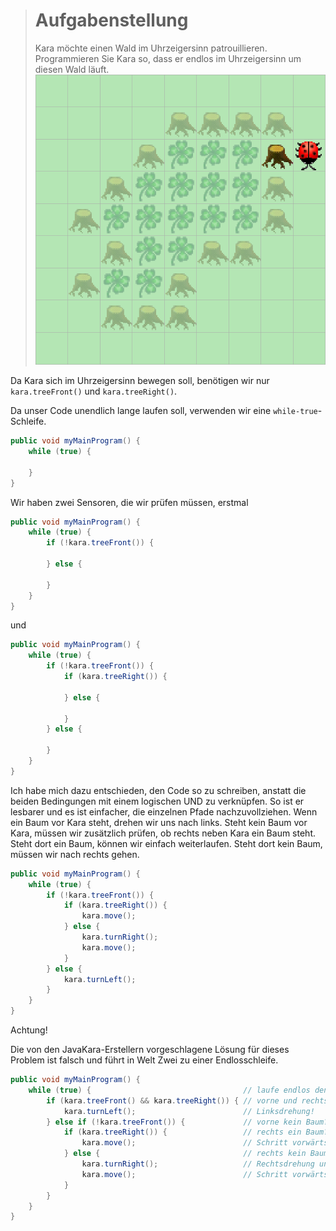 > # Aufgabenstellung
> Kara möchte einen Wald im Uhrzeigersinn patrouillieren.
> Programmieren Sie Kara so, dass er endlos im Uhrzeigersinn um diesen Wald läuft.
> ![Bild](./img/WandEntlang.png)

Da Kara sich im Uhrzeigersinn bewegen soll, benötigen wir nur `kara.treeFront()` und `kara.treeRight()`.

Da unser Code unendlich lange laufen soll, verwenden wir eine `while-true`-Schleife.

```Java
public void myMainProgram() {  
    while (true) {  
        
    }
}
```

Wir haben zwei Sensoren, die wir prüfen müssen, erstmal

```Java
public void myMainProgram() {  
    while (true) {  
        if (!kara.treeFront()) {  
            
        } else {  
            
        }  
    }  
}
```

und

```Java
public void myMainProgram() {  
    while (true) {  
        if (!kara.treeFront()) {  
            if (kara.treeRight()) {  
                
            } else {  
                
            }  
        } else {  
             
        }  
    }  
}
```

Ich habe mich dazu entschieden, den Code so zu schreiben, anstatt die beiden Bedingungen mit einem logischen UND zu verknüpfen. So ist er lesbarer und es ist einfacher, die einzelnen Pfade nachzuvollziehen. Wenn ein Baum vor Kara steht, drehen wir uns nach links. Steht kein Baum vor Kara, müssen wir zusätzlich prüfen, ob rechts neben Kara ein Baum steht. Steht dort ein Baum, können wir einfach weiterlaufen. Steht dort kein Baum, müssen wir nach rechts gehen.

```Java
public void myMainProgram() {  
    while (true) {  
        if (!kara.treeFront()) {  
            if (kara.treeRight()) {  
                kara.move();  
            } else {  
                kara.turnRight();  
                kara.move();  
            }  
        } else {  
            kara.turnLeft();  
        }  
    }  
}
```

<div class="warning">
Achtung!

Die von den JavaKara-Erstellern vorgeschlagene Lösung für dieses Problem ist falsch und führt in Welt Zwei zu einer Endlosschleife.
</div>

```Java
public void myMainProgram() {  
    while (true) {                                  // laufe endlos den Bäumen entlang  
        if (kara.treeFront() && kara.treeRight()) { // vorne und rechts ein Baum?  
            kara.turnLeft();                        // Linksdrehung!  
        } else if (!kara.treeFront()) {             // vorne kein Baum?  
            if (kara.treeRight()) {                 // rechts ein Baum?  
                kara.move();                        // Schritt vorwärts!  
            } else {                                // rechts kein Baum  
                kara.turnRight();                   // Rechtsdrehung und  
                kara.move();                        // Schritt vorwärts  
            }  
        }  
    }  
}
```
